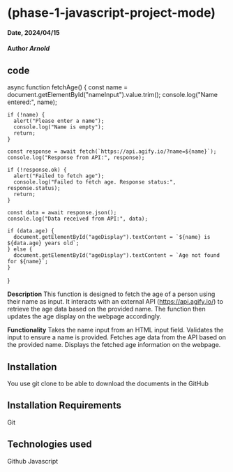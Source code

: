 # (phase-1-javascript-project-mode)

#### Date, 2024/04/15

#### Author *Arnold*

## code
async function fetchAge() {
    const name = document.getElementById("nameInput").value.trim();
    console.log("Name entered:", name);
  
    if (!name) {
      alert("Please enter a name");
      console.log("Name is empty");
      return;
    }
  
    const response = await fetch(`https://api.agify.io/?name=${name}`);
    console.log("Response from API:", response);
  
    if (!response.ok) {
      alert("Failed to fetch age");
      console.log("Failed to fetch age. Response status:", response.status);
      return;
    }
  
    const data = await response.json();
    console.log("Data received from API:", data);
  
    if (data.age) {
      document.getElementById("ageDisplay").textContent = `${name} is ${data.age} years old`;
    } else {
      document.getElementById("ageDisplay").textContent = `Age not found for ${name}`;
    }
  }

**Description**
This function is designed to fetch the age of a person using their name as input. It interacts with an external API (https://api.agify.io/) to retrieve the age data based on the provided name. The function then updates the age display on the webpage accordingly.

**Functionality**
Takes the name input from an HTML input field.
Validates the input to ensure a name is provided.
Fetches age data from the API based on the provided name.
Displays the fetched age information on the webpage.

## Installation
You use git clone to be able to download the documents in the GitHub

## Installation Requirements
Git

## Technologies used
Github
Javascript
